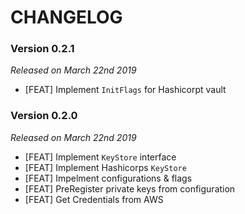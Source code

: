 # CHANGELOG

### Version 0.2.1

*Released on March 22nd 2019*

- [FEAT] Implement `InitFlags` for Hashicorpt vault

### Version 0.2.0

*Released on March 22nd 2019*

- [FEAT] Implement `KeyStore` interface
- [FEAT] Implement Hashicorps `KeyStore`
- [FEAT] Impelment configurations & flags
- [FEAT] PreRegister private keys from configuration
- [FEAT] Get Credentials from AWS